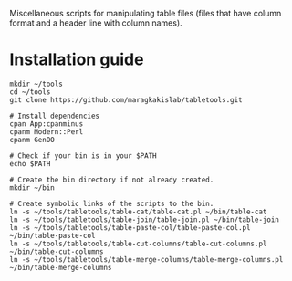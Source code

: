 Miscellaneous scripts for manipulating table files (files that have column format and a header line with column names).

# Installation guide
```
mkdir ~/tools
cd ~/tools
git clone https://github.com/maragkakislab/tabletools.git

# Install dependencies
cpan App:cpanminus
cpanm Modern::Perl
cpanm GenOO

# Check if your bin is in your $PATH
echo $PATH

# Create the bin directory if not already created.
mkdir ~/bin

# Create symbolic links of the scripts to the bin.
ln -s ~/tools/tabletools/table-cat/table-cat.pl ~/bin/table-cat
ln -s ~/tools/tabletools/table-join/table-join.pl ~/bin/table-join
ln -s ~/tools/tabletools/table-paste-col/table-paste-col.pl ~/bin/table-paste-col
ln -s ~/tools/tabletools/table-cut-columns/table-cut-columns.pl ~/bin/table-cut-columns
ln -s ~/tools/tabletools/table-merge-columns/table-merge-columns.pl ~/bin/table-merge-columns
```

